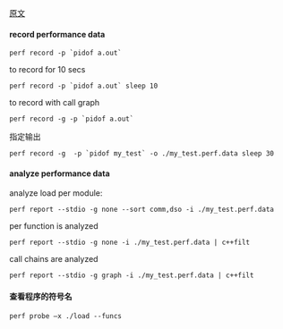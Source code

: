 [原文](https://stackoverflow.com/questions/2229336/linux-application-profiling)

#### record performance data
```console
perf record -p `pidof a.out`
```

to record for 10 secs
```console
perf record -p `pidof a.out` sleep 10
```

to record with call graph
```console
perf record -g -p `pidof a.out` 
```

指定输出
```console
perf record -g  -p `pidof my_test` -o ./my_test.perf.data sleep 30
```

#### analyze performance data
analyze load per module:
```console
perf report --stdio -g none --sort comm,dso -i ./my_test.perf.data
```

per function is analyzed
```console
perf report --stdio -g none -i ./my_test.perf.data | c++filt
```

call chains are analyzed
```console
perf report --stdio -g graph -i ./my_test.perf.data | c++filt
```

#### 查看程序的符号名
```console
perf probe –x ./load --funcs
```